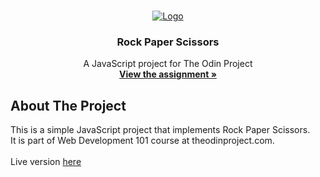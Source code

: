 <!-- PROJECT LOGO -->
<br />
<p align="center">
  <a href="https://www.theodinproject.com">
    <img src="https://www.theodinproject.com/assets/odin-logo-2d729f16279e9fc3b58ce847eacf07f883bdfc95eb23bb5064ed59d36ef551d6.svg" alt="Logo">
  </a>

  <h3 align="center">Rock Paper Scissors</h3>

  <p align="center">
    A JavaScript project for The Odin Project
    <br />
    <a href="https://www.theodinproject.com/courses/web-development-101/lessons/rock-paper-scissors"><strong>View the assignment »</strong></a>
    <br />
  </p>
</p>

<!-- ABOUT THE PROJECT -->
## About The Project

This is a simple JavaScript project that implements Rock Paper Scissors.<br />
It is part of Web Development 101 course at theodinproject.com.<br />
<br />
Live version <a href="https://jasont01.github.io/rock-paper-scissors/">here</a>